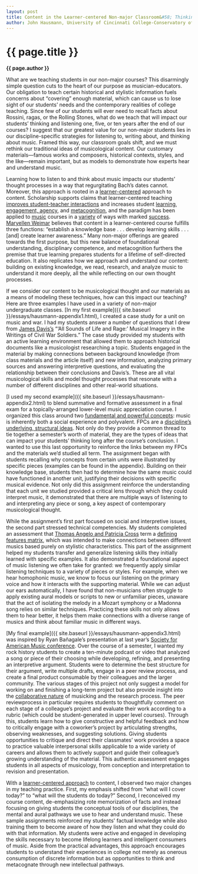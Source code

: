 ```yaml
---
layout: post
title: Content in the Learner-centered Non-major Classroom&#58; Thinking and Listening Like a Musicologist
author: John Hausmann, University of Cincinnati College-Conservatory of Music
---
```


{{ page.title }}
================
**{{ page.author }}**


What are we teaching students in our non-major courses? This disarmingly simple question cuts to the heart of our purpose as musician-educators. Our obligation to teach certain historical and stylistic information fuels concerns about “covering” enough material, which can cause us to lose sight of our students’ needs and the contemporary realities of college teaching. Since few of our students will ever need to recall facts about Rossini, ragas, or the Rolling Stones, what do we teach that will impact our students’ thinking and listening one, five, or ten years after the end of our courses? I suggest that our greatest value for our non-major students lies in our discipline-specific strategies for listening to, writing about, and thinking about music. Framed this way, our classroom goals shift, and we must rethink our traditional ideas of musicological content. Our customary materials—famous works and composers, historical contexts, styles, and the like—remain important, but as models to demonstrate how experts hear and understand music.

Learning how to listen to and think about music impacts our students’ thought processes in a way that regurgitating Bach’s dates cannot. Moreover, this approach is rooted in a [learner-centered](http://www.google.com/url?q=http%3A%2F%2Fwww.facultyfocus.com%2Farticles%2Feffective-teaching-strategies%2Ffive-characteristics-of-learner-centered-teaching%2F&sa=D&sntz=1&usg=AFQjCNFBvMfRev6FWnPxLKL3NwJwqmaL_w) approach to content. Scholarship supports claims that learner-centered teaching [improves student-teacher interactions](http://www.google.com/url?q=http%3A%2F%2Fwww.sagepub.com%2Fscarlettstudy%2Farticles%2FCornelius-White.pdf&sa=D&sntz=1&usg=AFQjCNGtwQf49_62PUvCKgZXMDtVYxcR0w) and increases student [learning](https://www.google.com/url?q=https%3A%2F%2Fopenlibrary.org%2Fworks%2FOL15941811W%2FLearner-centered_teaching&sa=D&sntz=1&usg=AFQjCNE_2MAbdgMaQKMMYeCuyHyZX2k0Wg), [engagement, agency](https://www.google.com/url?q=https%3A%2F%2Fopenlibrary.org%2Fbooks%2FOL12271492M%2FHelping_Students_Learn_in_a_Learner-Centered_Environment&sa=D&sntz=1&usg=AFQjCNFCw6k5HQKgymZluwhtnVh7KKQLAg), and [metacognition](http://www.google.com/url?q=http%3A%2F%2Fwww.lifescied.org%2Fcontent%2F11%2F2%2F113.full.pdf%2Bhtm&sa=D&sntz=1&usg=AFQjCNFDAmnzzv8RN9nbGuNEpL782YhYOQ), and the paradigm has been applied to [music](https://www.google.com/url?q=https%3A%2F%2Fopenlibrary.org%2Fbooks%2FOL16974114M%2FTeaching_music_in_higher_education&sa=D&sntz=1&usg=AFQjCNF9i-VecPOsxb7_wMsbaAx9dtvXHA) courses in a [variety](http://www.google.com/url?q=http%3A%2F%2Fwww.ams-net.org%2Fojs%2Findex.php%2Fjmhp%2Farticle%2Fview%2F54&sa=D&sntz=1&usg=AFQjCNFWMPQiOrrC_QTkaRD1bAkTOQxMQw) of ways with marked [success](http://www.google.com/url?q=http%3A%2F%2Fwww.ams-net.org%2Fojs%2Findex.php%2Fjmhp%2Farticle%2Fview%2F66&sa=D&sntz=1&usg=AFQjCNEC31TwPh4fZpdxK2QMpKkx9M4CDg). [Maryellen Weimar](https://www.google.com/url?q=https%3A%2F%2Fopenlibrary.org%2Fbooks%2Fia%3Alearnercenteredt00weim_594%2FLearner-Centered_Teaching_electronic_resource&sa=D&sntz=1&usg=AFQjCNFN00vFeC0Vx0ZPP62ieAqCKLeZKg) believes that content in a learner-centered course fulfills three functions: “establish a knowledge base . . . develop learning skills . . . [and] create learner awareness.” Many non-major offerings are geared towards the first purpose, but this new balance of foundational understanding, disciplinary competence, and metacognition furthers the premise that true learning prepares students for a lifetime of self-directed education. It also replicates how we approach and understand our content: building on existing knowledge, we read, research, and analyze music to understand it more deeply, all the while reflecting on our own thought processes.

If we consider our content to be musicological thought and our materials as a means of modeling these techniques, how can this impact our teaching? Here are three examples I have used in a variety of non-major undergraduate classes. [In my first example]({{ site.baseurl }}/essays/hausmann-appendix1.html), I created a case study for a unit on music and war. I had my students answer a number of questions that I drew from [James Davis’s](http://www.google.com/url?q=http%3A%2F%2Fconnection.ebscohost.com%2Fc%2Farticles%2F42427672%2Fall-sounds-life-rage-musical-imagery-writings-civil-war-soldiers&sa=D&sntz=1&usg=AFQjCNHKE5MoCRZfTuJfk_uZDXb-uufhew) “‘All Sounds of Life and Rage:’ Musical Imagery in the Writings of Civil War Soldiers.” The case study provided my students with an active learning environment that allowed them to approach historical documents like a musicologist researching a topic. Students engaged in the material by making connections between background knowledge (from class materials and the article itself) and new information, analyzing primary sources and answering interpretive questions, and evaluating the relationship between their conclusions and Davis’s. These are all vital musicological skills and model thought processes that resonate with a number of different disciplines and other real-world situations.

[I used my second example]({{ site.baseurl }}/essays/hausmann-appendix2.html) to blend summative and formative assessment in a final exam for a topically-arranged lower-level music appreciation course. I organized this class around two [fundamental and powerful concepts](https://www.google.com/url?q=https%3A%2F%2Fsharepoint.louisville.edu%2Fsites%2Fsphis%2Facprogs%2Fph101%2Fdev%2FShared%2520Documents%2FCentral%2520question%2520and%2520FPC%2520defs%2520and%2520examples.docx&sa=D&sntz=1&usg=AFQjCNE2MQTrl-OxguAPz6gFsI_kgqCaPA): music is inherently both a social experience and polyvalent. FPCs are a [discipline’s underlying, structural ideas](https://www.google.com/url?q=https%3A%2F%2Fopenlibrary.org%2Fworks%2FOL6447755W%2FLearning_to_Think_Things_Through&sa=D&sntz=1&usg=AFQjCNGKon9gLqTOo_YOHQibY3m-x8m2kg). Not only do they provide a common thread to tie together a semester’s worth of material, they are the types of ideas that can impact your students’ thinking long after the course’s conclusion. I wanted to use this last opportunity to reinforce the links between my FPCs and the materials we’d studied all term. The assignment began with students recalling why concepts from certain units were illustrated by specific pieces (examples can be found in the appendix). Building on their knowledge base, students then had to determine how the same music could have functioned in another unit, justifying their decisions with specific musical evidence. Not only did this assignment reinforce the understanding that each unit we studied provided a critical lens through which they could interpret music, it demonstrated that there are multiple ways of listening to and interpreting any piece or song, a key aspect of contemporary musicological thought.

While the assignment’s first part focused on social and interpretive issues, the second part stressed technical competencies. My students completed an assessment that [Thomas Angelo and Patricia Cross](https://www.google.com/url?q=https%3A%2F%2Fopenlibrary.org%2Fworks%2FOL4305807W%2FClassroom_assessment_techniques&sa=D&sntz=1&usg=AFQjCNERcEw62IFskuZRi3ad093GIM9JAw) term a [defining features matrix](http://www.google.com/url?q=http%3A%2F%2Fwww.uakron.edu%2FdotAsset%2F2292489.pdf&sa=D&sntz=1&usg=AFQjCNE0O0xBH3Pm6iFPDrLQd3LvoqywWQ), which was intended to make connections between different musics based purely on stylistic characteristics. This part of the assignment helped my students transfer and generalize listening skills they initially learned with specific examples. It also demonstrated a foundational aspect of music listening we often take for granted: we frequently apply similar listening techniques to a variety of pieces or styles. For example, when we hear homophonic music, we know to focus our listening on the primary voice and how it interacts with the supporting material. While we can adjust our ears automatically, I have found that non-musicians often struggle to apply existing aural models or scripts to new or unfamiliar pieces, unaware that the act of isolating the melody in a Mozart symphony or a Madonna song relies on similar techniques. Practicing these skills not only allows them to hear better, it helps them make connections with a diverse range of musics and think about familiar music in different ways.

[My final example]({{ site.baseurl }}/essays/hausmann-appendix3.html) was inspired by Ryan Bañagale’s presentation at last year’s [Society for American Music conference](http://www.google.com/url?q=http%3A%2F%2Fwww.american-music.org%2Fconferences%2FLancaster%2FLancasterConferenceSchedule_Final.pdf&sa=D&sntz=1&usg=AFQjCNFCYve63l_YD3PGH6Tb5cskoMHp9A). Over the course of a semester, I wanted my rock history students to create a ten-minute podcast or video that analyzed a song or piece of their choosing while developing, refining, and presenting an interpretive argument. Students were to determine the best structure for their argument, write multiple drafts, engage in a peer review process, and create a final product consumable by their colleagues and the larger community. The various stages of this project not only suggest a model for working on and finishing a long-term project but also provide insight into the [collaborative nature](http://www.google.com/url?q=http%3A%2F%2Fwww.flipcamp.org%2Fengagingstudents%2Frifkin.html&sa=D&sntz=1&usg=AFQjCNHgs4EmGNUOqs6ie5gntazRHGNLMg) of musicking and the research process. The peer reviewprocess in particular requires students to thoughtfully comment on each stage of a colleague’s project and evaluate their work according to a rubric (which could be student-generated in upper level courses). Through this, students learn how to give constructive and helpful feedback and how to critically engage with a coworker’s project by articulating strengths, observing weaknesses, and suggesting solutions. Giving students opportunities to critique and direct their classmates’ work provides a space to practice valuable interpersonal skills applicable to a wide variety of careers and allows them to actively support and guide their colleague’s growing understanding of the material. This authentic assessment engages students in all aspects of musicology, from conception and interpretation to revision and presentation.

With a [learner-centered approach](https://www.google.com/url?q=https%3A%2F%2Fopenlibrary.org%2Fworks%2FOL9240218W%2FDeveloping_Learner-Centered_Teaching_A_Practical_Guide_for_Faculty&sa=D&sntz=1&usg=AFQjCNG5NTAJ74Cc_nozNztk088xstIluQ) to content, I observed two major changes in my teaching practice. First, my emphasis shifted from “what will I cover today?” to “what will the students do today?” Second, I reconceived my course content, de-emphasizing rote memorization of facts and instead focusing on giving students the conceptual tools of our disciplines, the mental and aural pathways we use to hear and understand music. These sample assignments reinforced my students' factual knowledge while also training them to become aware of how they listen and what they could do with that information. My students were active and engaged in developing the skills necessary to become lifelong learners and intelligent consumers of music. Aside from the practical advantages, this approach encourages students to understand their experiences in college not merely as onerous consumption of discrete information but as opportunities to think and metacognate through new intellectual pathways.
